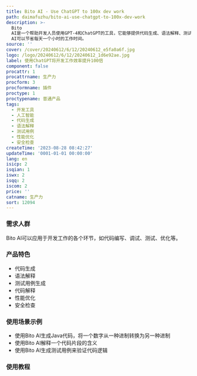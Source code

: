 ```yaml
---
title: Bito AI - Use ChatGPT to 100x dev work
path: daimafuzhu/bito-ai-use-chatgpt-to-100x-dev-work
description: >-
  Bito
  AI是一个帮助开发人员使用GPT-4和ChatGPT的工具，它能够提供代码生成、语法解释、测试用例生成、代码解释、性能优化、安全检查等功能。Bito
  AI可以节省每天一个小时的工作时间。
source: ''
cover: /cover/20240612/6/12/20240612_e5fa0a6f.jpg
logo: /logo/20240612/6/12/20240612_1d6e92ae.jpg
label: 使用ChatGPT将开发工作效率提升100倍
component: false
procattr: 1
procattrname: 生产力
procform: 3
procformname: 插件
proctype: 1
proctypename: 普通产品
tags:
  - 开发工具
  - 人工智能
  - 代码生成
  - 语法解释
  - 测试用例
  - 性能优化
  - 安全检查
createTime: '2023-08-28 08:42:27'
updateTime: '0001-01-01 00:00:00'
lang: en
isicp: 2
isqian: 1
iswx: 2
isqq: 2
iscom: 2
price: ''
catname: 生产力
sort: 12094
---
```




### 需求人群
Bito AI可以应用于开发工作的各个环节，如代码编写、调试、测试、优化等。

### 产品特色
- 代码生成
- 语法解释
- 测试用例生成
- 代码解释
- 性能优化
- 安全检查

### 使用场景示例
- 使用Bito AI生成Java代码，将一个数字从一种进制转换为另一种进制
- 使用Bito AI解释一个代码片段的含义
- 使用Bito AI生成测试用例来验证代码逻辑

### 使用教程


  
